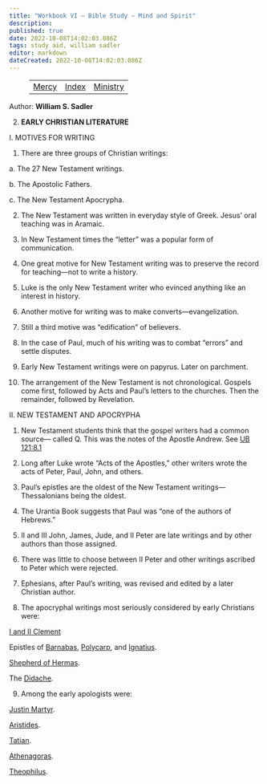 ```yaml
---
title: "Workbook VI — Bible Study — Mind and Spirit"
description: 
published: true
date: 2022-10-08T14:02:03.086Z
tags: study aid, william sadler
editor: markdown
dateCreated: 2022-10-08T14:02:03.086Z
---
```


<figure class="table chapter-navigator">
	<table>
		<tbody>
		<tr>
			<td><a href="/en/William_S_Sadler/Workbook_6_Bible_Study/Mercy">Mercy</a></td>
			<td><a href="/en/William_S_Sadler/Workbook_6_Bible_Study/Index">Index</a></td>
			<td><a href="/en/William_S_Sadler/Workbook_6_Bible_Study/Ministry">Ministry</a></td>
		</tr>
		</tbody>
	</table>
</figure>

Author: **William S. Sadler**


2. **EARLY CHRISTIAN LITERATURE**

I. MOTIVES FOR WRITING

1. There are three groups of Christian writings:

a. The 27 New Testament writings.

b. The Apostolic Fathers.

c. The New Testament Apocrypha.

2. The New Testament was written in everyday style of Greek. Jesus’ oral teaching was in Aramaic.

3. In New Testament times the “letter” was a popular form of communication.

4. One great motive for New Testament writing was to preserve the record for teaching—not to write a history.

5. Luke is the only New Testament writer who evinced anything like an interest in history.

6. Another motive for writing was to make converts—evangelization.

7. Still a third motive was “edification” of believers.

8. In the case of Paul, much of his writing was to combat “errors” and settle disputes.

9. Early New Testament writings were on papyrus. Later on parchment.

10. The arrangement of the New Testament is not chronological. Gospels come first, followed by Acts and Paul’s letters to the churches. Then the remainder, followed by Revelation.

II. NEW TESTAMENT AND APOCRYPHA

1. New Testament students think that the gospel writers had a common source— called Q. This was the notes of the Apostle Andrew. See [UB 121:8.1](/en/The_Urantia_Book/121#p8_1)

2. Long after Luke wrote “Acts of the Apostles,” other writers wrote the acts of Peter, Paul, John, and others.

3. Paul’s epistles are the oldest of the New Testament writings—Thessalonians being the oldest.

4. The Urantia Book suggests that Paul was “one of the authors of Hebrews.”

5. II and III John, James, Jude, and II Peter are late writings and by other authors than those assigned.

6. There was little to choose between II Peter and other writings ascribed to Peter which were rejected.

7. Ephesians, after Paul’s writing, was revised and edited by a later Christian author.

8. The apocryphal writings most seriously considered by early Christians were:

[I and II Clement](https://en.wikipedia.org/wiki/Epistles_of_Clement)

Epistles of [Barnabas](https://en.wikipedia.org/wiki/Epistle_of_Barnabas), [Polycarp](https://en.wikipedia.org/wiki/Polycarp%27s_letter_to_the_Philippians), and [Ignatius](https://en.wikipedia.org/wiki/Ignatius_of_Antioch).

[Shepherd of Hermas](https://en.wikipedia.org/wiki/The_Shepherd_of_Hermas).

The [Didache](https://en.wikipedia.org/wiki/Didache).

9. Among the early apologists were:

[Justin Martyr](https://en.wikipedia.org/wiki/Justin_Martyr).

[Aristides](http://www.earlychristianwritings.com/aristides.html).

[Tatian](https://en.wikipedia.org/wiki/Tatian).

[Athenagoras](https://en.wikipedia.org/wiki/Athenagoras_of_Athens).

[Theophilus](https://en.wikipedia.org/wiki/Theophilus_of_Antioch).


<br>


